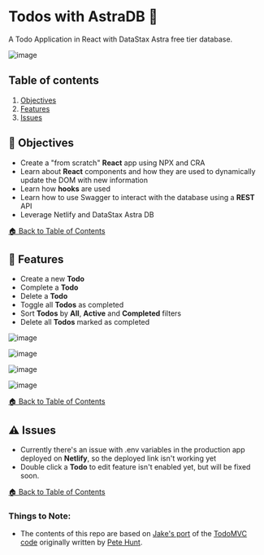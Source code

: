 <!--- STARTEXCLUDE --->
# Todos with AstraDB 📒

A Todo Application in React with DataStax Astra free tier database. 
<!--- ENDEXCLUDE --->

![image](https://github.com/gsbakshi/todos-w-astra/blob/main/images/Screenshot%202021-07-12%20at%203.57-1.png)


## Table of contents

1. [Objectives](#objectives)
2. [Features](#features)
3. [Issues](#issues)


## :dart: Objectives
* Create a "from scratch" **React** app using NPX and CRA
* Learn about **React** components and how they are used to dynamically update the DOM with new information
* Learn how **hooks** are used
* Learn how to use Swagger to interact with the database using a **REST** API 
* Leverage Netlify and DataStax Astra DB

[🏠 Back to Table of Contents](#table-of-contents)



## :gem: Features
* Create a new **Todo**
* Complete a **Todo**
* Delete a **Todo**
* Toggle all **Todos** as completed
* Sort **Todos** by **All**, **Active** and **Completed** filters
* Delete all **Todos** marked as completed


![image](https://github.com/gsbakshi/todos-w-astra/blob/main/images/Screenshot%202021-07-12%20at%203.57.png)


![image](https://github.com/gsbakshi/todos-w-astra/blob/main/images/Screenshot%202021-07-12%20at%203.58-1.png)


![image](https://github.com/gsbakshi/todos-w-astra/blob/main/images/Screenshot%202021-07-12%20at%203.58-2.png)


![image](https://github.com/gsbakshi/todos-w-astra/blob/main/images/Screenshot%202021-07-12%20at%203.58.png)


[🏠 Back to Table of Contents](#table-of-contents)


## :warning: Issues
* Currently there's an issue with .env variables in the production app deployed on **Netlify**, so the deployed link isn't working yet
* Double click a **Todo** to edit feature isn't enabled yet, but will be fixed soon.


[🏠 Back to Table of Contents](#table-of-contents)


### Things to Note:
 - The contents of this repo are based on [Jake's port](https://github.com/tjake/todo-astra-react-serverless/) of the [TodoMVC code](https://github.com/tastejs/todomvc/tree/master/examples/react) originally written by [Pete Hunt](https://github.com/petehunt).
<!--- ENDEXCLUDE --->
